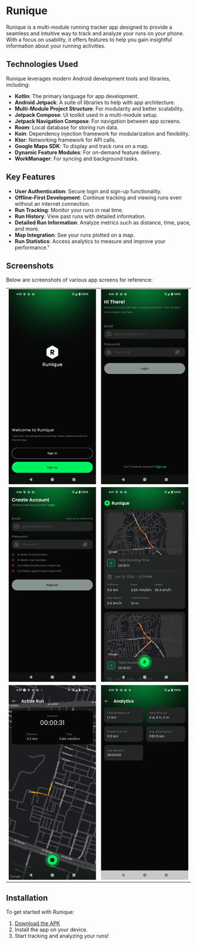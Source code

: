 # Runique

Runique is a multi-module running tracker app designed to provide a seamless and intuitive way to
track and analyze your runs on your phone. With a focus on usability, it offers features to help you
gain insightful information about your running activities.

## Technologies Used

Runique leverages modern Android development tools and libraries, including:

- **Kotlin**: The primary language for app development.
- **Android Jetpack**: A suite of libraries to help with app architecture.
- **Multi-Module Project Structure**: For modularity and better scalability.
- **Jetpack Compose**: UI toolkit used in a multi-module setup.
- **Jetpack Navigation Compose**: For navigation between app screens.
- **Room**: Local database for storing run data.
- **Koin**: Dependency injection framework for modularization and flexibility.
- **Ktor**: Networking framework for API calls.
- **Google Maps SDK**: To display and track runs on a map.
- **Dynamic Feature Modules**: For on-demand feature delivery.
- **WorkManager**: For syncing and background tasks.

## Key Features

- **User Authentication**: Secure login and sign-up functionality.
- **Offline-First Development**: Continue tracking and viewing runs even without an internet
  connection.
- **Run Tracking**: Monitor your runs in real time.
- **Run History**: View past runs with detailed information.
- **Detailed Run Information**: Analyze metrics such as distance, time, pace, and more.
- **Map Integration**: See your runs plotted on a map.
- **Run Statistics**: Access analytics to measure and improve your performance."

## Screenshots

Below are screenshots of various app screens for reference:

<table>
  <tr>
    <td>
      <img src="screenshots/intro.png" alt="Intro" width="1008"/>
    </td>
    <td>
      <img src="screenshots/login.png" alt="Login" width="1008"/>
    </td>
  </tr>
  <tr>
    <td>
      <img src="screenshots/sign-up.png" alt="Sign Up" width="400"/>
    </td>
    <td>
      <img src="screenshots/run_overview.png" alt="Run Overview" width="400"/>
    </td>
  </tr>
  <tr>
    <td>
      <img src="screenshots/run.png" alt="Run" width="400"/>
    </td>
    <td>
      <img src="screenshots/analytics.png" alt="Analytics" width="400"/>
    </td>
  </tr>
</table>

## Installation

To get started with Runique:

1. [Download the APK](analytics_feature-debug.apk)
2. Install the app on your device.
3. Start tracking and analyzing your runs!